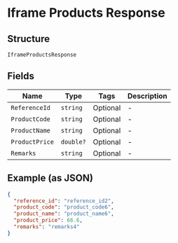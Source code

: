 
# Iframe Products Response

## Structure

`IframeProductsResponse`

## Fields

| Name | Type | Tags | Description |
|  --- | --- | --- | --- |
| `ReferenceId` | `string` | Optional | - |
| `ProductCode` | `string` | Optional | - |
| `ProductName` | `string` | Optional | - |
| `ProductPrice` | `double?` | Optional | - |
| `Remarks` | `string` | Optional | - |

## Example (as JSON)

```json
{
  "reference_id": "reference_id2",
  "product_code": "product_code6",
  "product_name": "product_name6",
  "product_price": 66.6,
  "remarks": "remarks4"
}
```

